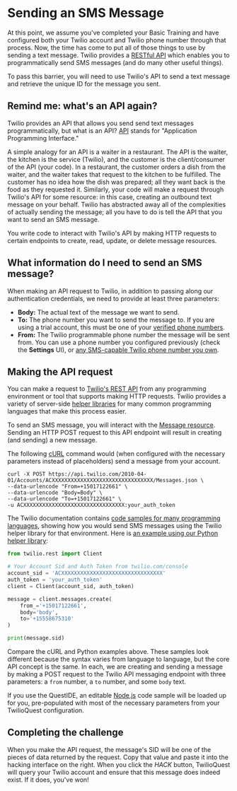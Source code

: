 # Sending an SMS Message

At this point, we assume you've completed your Basic Training and have configured both your Twilio account and Twilio phone number through that process. Now, the time has come to put all of those things to use by sending a text message. Twilio provides a [RESTful API](https://www.twilio.com/docs/sms/api) which enables you to programmatically send SMS messages (and do many other useful things).

To pass this barrier, you will need to use Twilio's API to send a text message and retrieve the unique ID for the message you sent.

## Remind me: what's an API again?

Twilio provides an API that allows you send send text messages programmatically, but what is an API? [API](https://www.twilio.com/docs/glossary/what-is-an-api) stands for "Application Programming Interface."

A simple analogy for an API is a waiter in a restaurant. The API is the waiter, the kitchen is the service (Twilio), and the customer is the client/consumer of the API (your code). In a restaurant, the customer orders a dish from the waiter, and the waiter takes that request to the kitchen to be fulfilled. The customer has no idea how the dish was prepared; all they want back is the food as they requested it. Similarly, your code will make a request through Twilio's API for some resource: in this case, creating an outbound text message on your behalf. Twilio has abstracted away all of the complexities of actually sending the message; all you have to do is tell the API that you want to send an SMS message.

You write code to interact with Twilio's API by making HTTP requests to certain endpoints to create, read, update, or delete message resources.

## What information do I need to send an SMS message?

When making an API request to Twilio, in addition to passing along our authentication credentials, we need to provide at least three parameters:

- **Body:** The actual text of the message we want to send.
- **To:** The phone number you want to send the message to. If you are using a trial account, this must be one of your [verified phone numbers](https://www.twilio.com/console/phone-numbers/verified).
- **From:** The Twilio programmable phone number the message will be sent from. You can use a phone number you configured previously (check the **Settings** UI), or [any SMS-capable Twilio phone number you own](https://www.twilio.com/console/phone-numbers/incoming).

## Making the API request

You can make a request to [Twilio's REST API](https://www.twilio.com/docs/sms/api) from any programming environment or tool that supports making HTTP requests. Twilio provides a variety of server-side [helper libraries](https://www.twilio.com/docs/libraries) for many common programming languages that make this process easier.

To send an SMS message, you will interact with the [Message resource](https://www.twilio.com/docs/sms/api/message-resource). Sending an HTTP POST request to this API endpoint will result in creating (and sending) a new message.

The following [cURL](https://curl.haxx.se/docs/manual.html) command would (when configured with the necessary parameters instead of placeholders) send a message from your account.

```
curl -X POST https://api.twilio.com/2010-04-01/Accounts/ACXXXXXXXXXXXXXXXXXXXXXXXXXXXXXXXX/Messages.json \
--data-urlencode "From=+15017122661" \
--data-urlencode "Body=Body" \
--data-urlencode "To=+15017122661" \
-u ACXXXXXXXXXXXXXXXXXXXXXXXXXXXXXXXX:your_auth_token
```

The Twilio documentation contains [code samples for many programming languages](https://www.twilio.com/docs/sms/api/message-resource#create-a-message-resource), showing how you would send SMS messages using the Twilio helper library for that environment. Here is [an example using our Python helper library](https://www.twilio.com/docs/sms/api/message-resource?code-sample=code-create-a-message&code-language=Python&code-sdk-version=6.x):

```python
from twilio.rest import Client

# Your Account Sid and Auth Token from twilio.com/console
account_sid = 'ACXXXXXXXXXXXXXXXXXXXXXXXXXXXXXXXX'
auth_token = 'your_auth_token'
client = Client(account_sid, auth_token)

message = client.messages.create(
    from_='+15017122661',
    body='body',
    to='+15558675310'
)

print(message.sid)
```

Compare the cURL and Python examples above. These samples look different because the syntax varies from language to language, but the core API concept is the same. In each, we are creating and sending a message by making a POST request to the Twilio API messaging endpoint with three parameters: a `from` number, a `to` number, and some `body` text.

If you use the QuestIDE, an editable [Node.js](https://nodejs.org/) code sample will be loaded up for you, pre-populated with most of the necessary parameters from your TwilioQuest configuration.

## Completing the challenge

When you make the API request, the message's SID will be one of the pieces of data returned by the request. Copy that value and paste it into the hacking interface on the right. When you click the *HACK* button, TwilioQuest will query your Twilio account and ensure that this message does indeed exist. If it does, you've won!

